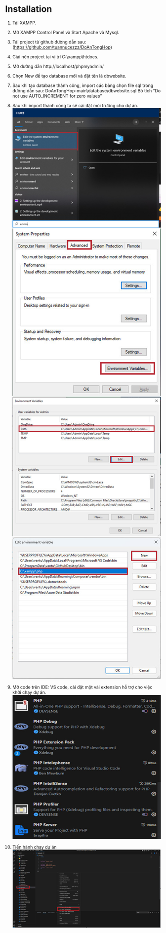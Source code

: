 # Installation

1. Tải XAMPP.

2. Mở XAMPP Control Panel và Start Apache và Mysql.

3. Tải project từ github đường dẫn sau: (https://github.com/tuannucezzz/DoAnTongHop)
    
4. Giải nén project tại vị trí C:\xampp\htdocs.

5. Mở đường dẫn http://localhost/phpmyadmin/

6. Chọn New để tạo database mới và đặt tên là dbwebsite.

7. Sau khi tạo database thành công, import các bảng chọn file sql trong đường dẫn sau: DoAnTongHop-main\database\dbwebsite.sql
   Bỏ tích “Do not use AUTO_INCREMENT for zero values”

8. Sau khi import thành công ta sẽ cài đặt môi trường cho dự án.
![Alt text](screenshot\image-1.png)
![Alt text](screenshot\image-2.png)
![Alt text](screenshot\image-3.png)
![Alt text](screenshot\image-4.png)

9. Mở code trên IDE: VS code, cài đặt một vài extension hỗ trợ cho việc khởi chạy dự án.
![Alt text](screenshot\image.png)

10. Tiến hành chạy dự án
![Alt text](screenshot\image-5.png)



